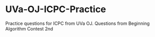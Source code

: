 # UVa-OJ-ICPC-Practice
Practice questions for ICPC from UVa OJ. Questions from Beginning Algorithm Contest 2nd
